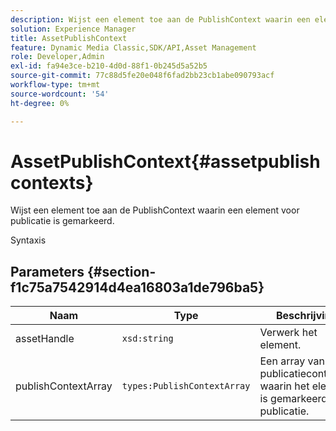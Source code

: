 ```yaml
---
description: Wijst een element toe aan de PublishContext waarin een element voor publicatie is gemarkeerd.
solution: Experience Manager
title: AssetPublishContext
feature: Dynamic Media Classic,SDK/API,Asset Management
role: Developer,Admin
exl-id: fa94e3ce-b210-4d0d-88f1-0b245d5a52b5
source-git-commit: 77c88d5fe20e048f6fad2bb23cb1abe090793acf
workflow-type: tm+mt
source-wordcount: '54'
ht-degree: 0%

---
```


# AssetPublishContext{#assetpublishcontexts}

Wijst een element toe aan de PublishContext waarin een element voor publicatie is gemarkeerd.

Syntaxis

## Parameters {#section-f1c75a7542914d4ea16803a1de796ba5}

| Naam | Type | Beschrijving |
|---|---|---|
| assetHandle | `xsd:string` | Verwerk het element. |
| publishContextArray | `types:PublishContextArray` | Een array van publicatiecontexten waarin het element is gemarkeerd voor publicatie. |
